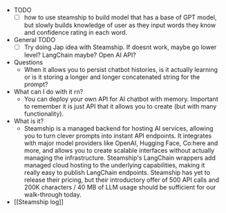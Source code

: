   * TODO
    * [ ] how to use steamship to build model that has a base of GPT model, but slowly builds knowledge of user as they input words they know and confidence rating in each word.
  * General TODO
    * [ ] Try doing Jap idea with Steamship. If doesnt work, maybe go lower level? LangChain maybe? Open AI API?
  * Questions
    * When it allows you to persist chatbot histories, is it actually learning or is it storing a longer and longer concatenated string for the prompt?
  * What can I do with it rn?
    * You can deploy your own API for AI chatbot with memory. Important to remember it is just API that it allows you to create (but with many functionality).
  * What is it?
    * Steamship is a managed backend for hosting AI services, allowing you to turn clever prompts into instant API endpoints. It integrates with major model providers like OpenAI, Hugging Face, Co:here and more, and allows you to create scalable interfaces without actually managing the infrastructure. Steamship's LangChain wrappers add managed cloud hosting to the underlying capabilities, making it really easy to publish LangChain endpoints. Steamship has yet to release their pricing, but their introductory offer of 500 API calls and 200K characters / 40 MB of LLM usage should be sufficient for our walk-through today.
  * [[Steamship log]]